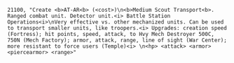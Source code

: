 ﻿```text
21100, "Create <b>AT-AR<b> (<cost>)\n<b>Medium Scout Transport<b>. Ranged combat unit. Detector unit.<i> Battle Station Operations<i>\nVery effective vs. other mechanized units. Can be used to transport smaller units, like troopers.<i> Upgrades: creation speed (Fortress); hit points, speed, attack, to Hvy Mech Destroyer 500C, 750N (Mech Factory); armor, attack, range, line of sight (War Center); more resistant to force users (Temple)<i> \n<hp> <attack> <armor> <piercearmor> <range>"
```